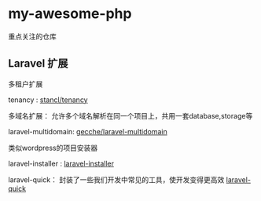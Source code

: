 # my-awesome-php
重点关注的仓库

## Laravel 扩展
多租户扩展

tenancy : [stancl/tenancy](https://github.com/stancl/tenancy)

多域名扩展： 允许多个域名解析在同一个项目上，共用一套database,storage等

laravel-multidomain: [gecche/laravel-multidomain](https://github.com/gecche/laravel-multidomain)

类似wordpress的项目安装器

laravel-installer : [laravel-installer](https://github.com/rashidlaasri/LaravelInstaller)

laravel-quick： 封装了一些我们开发中常见的工具，使开发变得更高效
[laravel-quick](https://github.com/youyingxiang/laravel-quick)